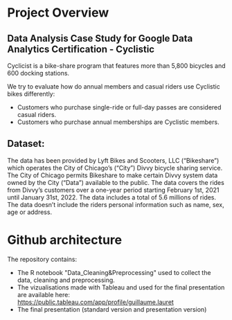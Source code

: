 # Project Overview

## Data Analysis Case Study for Google Data Analytics Certification - Cyclistic

Cyclicist is a bike-share program that features more than 5,800 bicycles and 600 docking stations.

We try to evaluate how do annual members and casual riders use Cyclistic bikes differently:
- Customers who purchase single-ride or full-day passes are considered casual riders.
- Customers who purchase annual memberships are Cyclistic members.

## Dataset: 
The data has been provided by Lyft Bikes and Scooters, LLC (“Bikeshare”) which operates the City of Chicago’s (“City”) Divvy bicycle sharing service. The City of Chicago permits Bikeshare to make certain Divvy system data owned by the City (“Data”) available to the public.
The data covers the rides from Divvy’s customers over a one-year period starting February 1st, 2021 until January 31st, 2022.
The data includes a total of 5.6 millions of rides.
The data doesn’t include the riders personal information such as name, sex, age or address.

# Github architecture

The repository contains:
- The R notebook "Data_Cleaning&Preprocessing" used to collect the data, cleaning and preprocessing.
- The vizualisations made with Tableau and used for the final presentation are available here: https://public.tableau.com/app/profile/guillaume.lauret
- The final presentation (standard version and presentation version)
